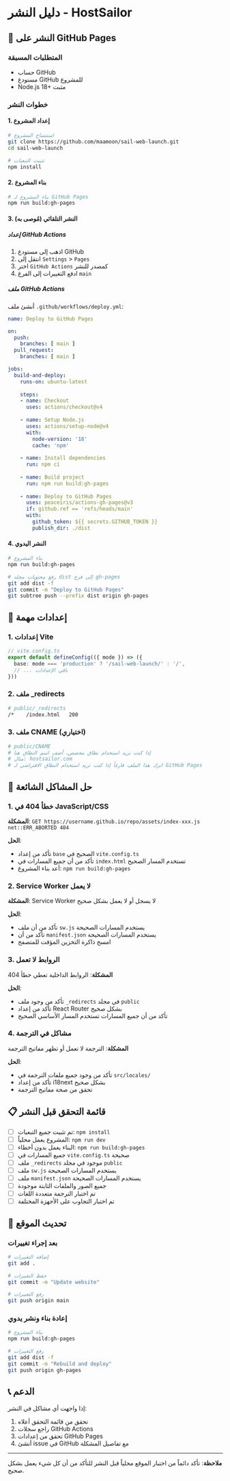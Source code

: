 # دليل النشر - HostSailor

## 🚀 النشر على GitHub Pages

### المتطلبات المسبقة
- حساب GitHub
- مستودع GitHub للمشروع
- Node.js 18+ مثبت

### خطوات النشر

#### 1. إعداد المشروع
```bash
# استنساخ المشروع
git clone https://github.com/maamoon/sail-web-launch.git
cd sail-web-launch

# تثبيت التبعيات
npm install
```

#### 2. بناء المشروع
```bash
# بناء المشروع لـ GitHub Pages
npm run build:gh-pages
```

#### 3. النشر التلقائي (مُوصى به)

##### إعداد GitHub Actions
1. اذهب إلى مستودع GitHub
2. انتقل إلى `Settings` > `Pages`
3. اختر `GitHub Actions` كمصدر للنشر
4. ادفع التغييرات إلى الفرع `main`

##### ملف GitHub Actions
أنشئ ملف `.github/workflows/deploy.yml`:

```yaml
name: Deploy to GitHub Pages

on:
  push:
    branches: [ main ]
  pull_request:
    branches: [ main ]

jobs:
  build-and-deploy:
    runs-on: ubuntu-latest
    
    steps:
    - name: Checkout
      uses: actions/checkout@v4
      
    - name: Setup Node.js
      uses: actions/setup-node@v4
      with:
        node-version: '18'
        cache: 'npm'
        
    - name: Install dependencies
      run: npm ci
      
    - name: Build project
      run: npm run build:gh-pages
      
    - name: Deploy to GitHub Pages
      uses: peaceiris/actions-gh-pages@v3
      if: github.ref == 'refs/heads/main'
      with:
        github_token: ${{ secrets.GITHUB_TOKEN }}
        publish_dir: ./dist
```

#### 4. النشر اليدوي
```bash
# بناء المشروع
npm run build:gh-pages

# رفع محتويات مجلد dist إلى فرع gh-pages
git add dist -f
git commit -m "Deploy to GitHub Pages"
git subtree push --prefix dist origin gh-pages
```

## 🔧 إعدادات مهمة

### 1. إعدادات Vite
```typescript
// vite.config.ts
export default defineConfig(({ mode }) => ({
  base: mode === 'production' ? '/sail-web-launch/' : '/',
  // ... باقي الإعدادات
}))
```

### 2. ملف _redirects
```bash
# public/_redirects
/*    /index.html   200
```

### 3. ملف CNAME (اختياري)
```bash
# public/CNAME
# إذا كنت تريد استخدام نطاق مخصص، أضف اسم النطاق هنا
# مثال: hostsailor.com
# اترك هذا الملف فارغاً إذا كنت تريد استخدام النطاق الافتراضي لـ GitHub Pages
```

## 🐛 حل المشاكل الشائعة

### 1. خطأ 404 في JavaScript/CSS
**المشكلة**: `GET https://username.github.io/repo/assets/index-xxx.js net::ERR_ABORTED 404`

**الحل**:
- تأكد من إعداد `base` الصحيح في `vite.config.ts`
- تأكد من أن جميع المسارات في `index.html` تستخدم المسار الصحيح
- أعد بناء المشروع: `npm run build:gh-pages`

### 2. Service Worker لا يعمل
**المشكلة**: Service Worker لا يسجل أو لا يعمل بشكل صحيح

**الحل**:
- تأكد من أن ملف `sw.js` يستخدم المسارات الصحيحة
- تأكد من أن `manifest.json` يستخدم المسارات الصحيحة
- امسح ذاكرة التخزين المؤقت للمتصفح

### 3. الروابط لا تعمل
**المشكلة**: الروابط الداخلية تعطي خطأ 404

**الحل**:
- تأكد من وجود ملف `_redirects` في مجلد `public`
- تأكد من إعداد React Router بشكل صحيح
- تأكد من أن جميع المسارات تستخدم المسار الأساسي الصحيح

### 4. مشاكل في الترجمة
**المشكلة**: الترجمة لا تعمل أو تظهر مفاتيح الترجمة

**الحل**:
- تأكد من وجود جميع ملفات الترجمة في `src/locales/`
- تأكد من إعداد i18next بشكل صحيح
- تحقق من صحة مفاتيح الترجمة

## 📋 قائمة التحقق قبل النشر

- [ ] تم تثبيت جميع التبعيات: `npm install`
- [ ] المشروع يعمل محلياً: `npm run dev`
- [ ] البناء يعمل بدون أخطاء: `npm run build:gh-pages`
- [ ] جميع المسارات في `vite.config.ts` صحيحة
- [ ] ملف `_redirects` موجود في مجلد `public`
- [ ] ملف `sw.js` يستخدم المسارات الصحيحة
- [ ] ملف `manifest.json` يستخدم المسارات الصحيحة
- [ ] جميع الصور والملفات الثابتة موجودة
- [ ] تم اختبار الترجمة متعددة اللغات
- [ ] تم اختبار التجاوب على الأجهزة المختلفة

## 🔄 تحديث الموقع

### بعد إجراء تغييرات
```bash
# إضافة التغييرات
git add .

# حفظ التغييرات
git commit -m "Update website"

# رفع التغييرات
git push origin main
```

### إعادة بناء ونشر يدوي
```bash
# بناء المشروع
npm run build:gh-pages

# رفع التغييرات
git add dist -f
git commit -m "Rebuild and deploy"
git push origin gh-pages
```

## 📞 الدعم

إذا واجهت أي مشاكل في النشر:
1. تحقق من قائمة التحقق أعلاه
2. راجع سجلات GitHub Actions
3. تحقق من إعدادات GitHub Pages
4. أنشئ issue في GitHub مع تفاصيل المشكلة

---

**ملاحظة**: تأكد دائماً من اختبار الموقع محلياً قبل النشر للتأكد من أن كل شيء يعمل بشكل صحيح. 